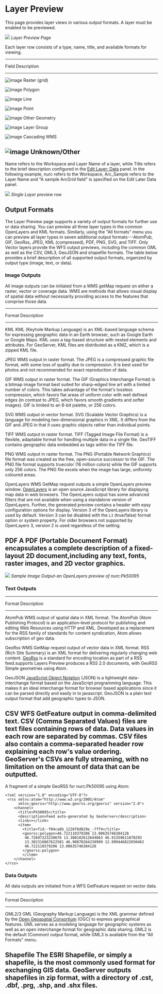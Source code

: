 # Layer Preview

This page provides layer views in various output formats. A layer must be enabled to be previewed.

![](img/preview_list.png)
*Layer Preview Page*

Each layer row consists of a type, name, title, and available formats for viewing.

  -------------------------------------------------------------------------------------------------------
  Field                                Description
  ------------------------------------ ------------------------------------------------------------------
  ![image](img/raster_icon.png)        Raster (grid)

  ![image](img/polygon_icon.png)       Polygon

  ![image](img/line_string_icon.png)   Line

  ![image](img/point_icon.png)         Point

  ![image](img/vector.png)             Other Geometry

  ![image](img/layers.png)             Layer Group

  ![image](img/map.png)                Cascading WMS

  ![image](img/error.png)              Unknown/Other
  -------------------------------------------------------------------------------------------------------

Name refers to the Workspace and Layer Name of a layer, while Title refers to the brief description configured in the [Edit Layer: Data](layers.rst#data_webadmin_layers_edit_data) panel. In the following example, nurc refers to the Workspace, Arc_Sample refers to the Layer Name and "A sample ArcGrid field" is specified on the Edit Later Data panel.

![](img/preview_row.png)
*Single Layer preview row*

## Output Formats

The Layer Preview page supports a variety of output formats for further use or data sharing. You can preview all three layer types in the common OpenLayers and KML formats. Similarly, using the "All formats" menu you can preview all layer types in seven additional output formats---AtomPub, GIF, GeoRss, JPEG, KML (compressed), PDF, PNG, SVG, and TIFF. Only Vector layers provide the WFS output previews, including the common GML as well as the CSV, GML3, GeoJSON and shapefile formats. The table below provides a brief description of all supported output formats, organized by output type (image, text, or data).

### Image Outputs

All image outputs can be initiated from a WMS getMap request on either a raster, vector or coverage data. WMS are methods that allows visual display of spatial data without necessarily providing access to the features that comprise those data.

  ------------------------------------------------------------------------------------------------------------------------------------------------------------------------------------------------------------------------------------------------------------------------------------------------------------------------------------------------------------------------------------------------------------------------------------------------------------------------------------------------------------------------------------------------------------------------------------------------------------------------------------------------------------------
  Format       Description
  ------------ -----------------------------------------------------------------------------------------------------------------------------------------------------------------------------------------------------------------------------------------------------------------------------------------------------------------------------------------------------------------------------------------------------------------------------------------------------------------------------------------------------------------------------------------------------------------------------------------------------------------------------------------------------
  KML          KML (Keyhole Markup Language) is an XML-based language schema for expressing geographic data in an Earth browser, such as Google Earth or Google Maps. KML uses a tag-based structure with nested elements and attributes. For GeoServer, KML files are distributed as a KMZ, which is a zipped KML file.

  JPEG         WMS output in raster format. The JPEG is a compressed graphic file format, with some loss of quality due to compression. It is best used for photos and not recommended for exact reproduction of data.

  GIF          WMS output in raster format. The GIF (Graphics Interchange Format) is a bitmap image format best suited for sharp-edged line art with a limited number of colors. This takes advantage of the format's lossless compression, which favors flat areas of uniform color with well defined edges (in contrast to JPEG, which favors smooth gradients and softer images). GIF is limited to an 8-bit palette, or 256 colors.

  SVG          WMS output in vector format. SVG (Scalable Vector Graphics) is a language for modeling two-dimensional graphics in XML. It differs from the GIF and JPEG in that it uses graphic objects rather than individual points.

  TIFF         WMS output in raster format. TIFF (Tagged Image File Format) is a flexible, adaptable format for handling multiple data in a single file. GeoTIFF contains geographic data embedded as tags within the TIFF file.

  PNG          WMS output in raster format. The PNG (Portable Network Graphics) file format was created as the free, open-source successor to the GIF. The PNG file format supports truecolor (16 million colors) while the GIF supports only 256 colors. The PNG file excels when the image has large, uniformly coloured areas.

  OpenLayers   WMS GetMap request outputs a simple OpenLayers preview window. [OpenLayers](http://openlayers.org/) is an open source JavaScript library for displaying map data in web browsers. The OpenLayers output has some advanced filters that are not available when using a standalone version of OpenLayers. Further, the generated preview contains a header with easy configuration options for display. Version 3 of the OpenLayers library is used by default. Version 3 can be disabled with the `L3` (true/false) format option or system property. For older browsers not supported by OpenLayers 3, version 2 is used regardless of the setting.

  PDF          A PDF (Portable Document Format) encapsulates a complete description of a fixed-layout 2D document,including any text, fonts, raster images, and 2D vector graphics.
  ------------------------------------------------------------------------------------------------------------------------------------------------------------------------------------------------------------------------------------------------------------------------------------------------------------------------------------------------------------------------------------------------------------------------------------------------------------------------------------------------------------------------------------------------------------------------------------------------------------------------------------------------------------------

![](img/preview_openlayers.png)
*Sample Image Output-an OpenLayers preview of nurc:Pk50095*

### Text Outputs

  ----------------------------------------------------------------------------------------------------------------------------------------------------------------------------------------------------------------------------------------------------------------------------------------------------------------------------------------------------------------------------------------
  Format    Description
  --------- ------------------------------------------------------------------------------------------------------------------------------------------------------------------------------------------------------------------------------------------------------------------------------------------------------------------------------------------------------------------------------
  AtomPub   WMS output of spatial data in XML format. The AtomPub (Atom Publishing Protocol) is an application-level protocol for publishing and editing Web Resources using HTTP and XML. Developed as a replacement for the RSS family of standards for content syndication, Atom allows subscription of geo data.

  GeoRss    WMS GetMap request output of vector data in XML format. RSS (Rich Site Summary) is an XML format for delivering regularly changing web content. [GeoRss](http://www.georss.org) is a standard for encoding location as part of a RSS feed.supports Layers Preview produces a RSS 2.0 documents, with GeoRSS Simple geometries using Atom.

  GeoJSON   [JavaScript Object Notation](http://json.org/) (JSON) is a lightweight data-interchange format based on the JavaScript programming language. This makes it an ideal interchange format for browser based applications since it can be parsed directly and easily in to javascript. GeoJSON is a plain text output format that add geographic types to JSON.

  CSV       WFS GetFeature output in comma-delimited text. CSV (Comma Separated Values) files are text files containing rows of data. Data values in each row are separated by commas. CSV files also contain a comma-separated header row explaining each row's value ordering. GeoServer's CSVs are fully streaming, with no limitation on the amount of data that can be outputted.
  ----------------------------------------------------------------------------------------------------------------------------------------------------------------------------------------------------------------------------------------------------------------------------------------------------------------------------------------------------------------------------------------

A fragment of a simple GeoRSS for nurc:Pk50095 using Atom:

    <?xml version="1.0" encoding="UTF-8"?>
     <rss xmlns:atom="http://www.w3.org/2005/Atom"
          xmlns:georss="http://www.georss.org/georss" version="2.0">
        <channel>
          <title>Pk50095</title>
          <description>Feed auto-generated by GeoServer</description>
          <link>></link>     
          <item>
            <title>fid--f04ca6b_1226f8d829e_-7ff4</title>
            <georss:polygon>46.722110379286 13.00635746384126 
             46.72697223230676 13.308182612644663 46.91359611878293
             13.302316867622581 46.90870264238999 12.999446822650462 
             46.722110379286 13.00635746384126
            </georss:polygon>
            </item>
        </channel>
    </rss>

### Data Outputs

All data outputs are initiated from a WFS GetFeature request on vector data.

  --------------------------------------------------------------------------------------------------------------------------------------------------------------------------------------------------------------------------------------------------------------------------------------------------------------------------------------------------------------------------------------------------------------------------------------------
  Format      Description
  ----------- --------------------------------------------------------------------------------------------------------------------------------------------------------------------------------------------------------------------------------------------------------------------------------------------------------------------------------------------------------------------------------------------------------------------------------
  GML2/3      GML (Geography Markup Language) is the XML grammar defined by the [Open Geospatial Consortium](http://en.wikipedia.org/wiki/Open_Geospatial_Consortium) (OGC) to express geographical features. GML serves as a modeling language for geographic systems as well as an open interchange format for geographic data sharing. GML2 is the default (Common) output format, while GML3 is available from the "All Formats" menu.

  Shapefile   The ESRI Shapefile, or simply a shapefile, is the most commonly used format for exchanging GIS data. GeoServer outputs shapefiles in zip format, with a directory of .cst, .dbf, .prg, .shp, and .shx files.
  --------------------------------------------------------------------------------------------------------------------------------------------------------------------------------------------------------------------------------------------------------------------------------------------------------------------------------------------------------------------------------------------------------------------------------------------
